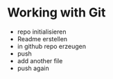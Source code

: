 # Working with Git

- repo initialisieren
- Readme erstellen
- in github repo erzeugen
- push
- add another file
- push again